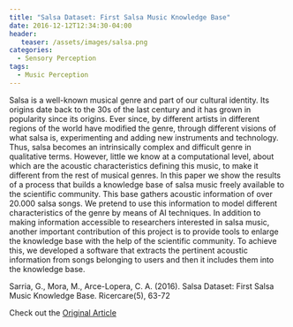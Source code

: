```yaml
---
title: "Salsa Dataset: First Salsa Music Knowledge Base"
date: 2016-12-12T12:34:30-04:00
header:
   teaser: /assets/images/salsa.png
categories:
  - Sensory Perception
tags:
  - Music Perception
---
```


Salsa is a well-known musical genre and part of our
cultural identity. Its origins date back to the 30s of
the last century and it has grown in popularity since
its origins. Ever since, by different artists in different
regions of the world have modified the genre, through
different visions of what salsa is, experimenting and
adding new instruments and technology. Thus, salsa
becomes an intrinsically complex and difficult genre
in qualitative terms. However, little we know at a
computational level, about which are the acoustic
characteristics defining this music, to make it different
from the rest of musical genres. In this paper we
show the results of a process that builds a knowledge
base of salsa music freely available to the scientific
community. This base gathers acoustic information
of over 20.000 salsa songs. We pretend to use this
information to model different characteristics of the
genre by means of AI techniques. In addition to making
information accessible to researchers interested in
salsa music, another important contribution of this
project is to provide tools to enlarge the knowledge
base with the help of the scientific community. To
achieve this, we developed a software that extracts
the pertinent acoustic information from songs
belonging to users and then it includes them into the
knowledge base.

Sarria, G., Mora, M., Arce-Lopera, C. A. (2016). 
Salsa Dataset: First Salsa Music Knowledge Base. Ricercare(5), 63-72

Check out the [Original Article][URL] 

[URL]: https://doi.org/10.17230/ricercare.2016.5.5